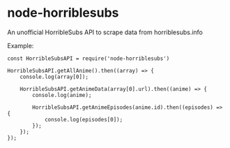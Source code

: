 # node-horriblesubs
An unofficial HorribleSubs API to scrape data from horriblesubs.info

Example:

```
const HorribleSubsAPI = require('node-horriblesubs')

HorribleSubsAPI.getAllAnime().then((array) => {
    console.log(array[0]);

    HorribleSubsAPI.getAnimeData(array[0].url).then((anime) => {
        console.log(anime);

        HorribleSubsAPI.getAnimeEpisodes(anime.id).then((episodes) => {
            console.log(episodes[0]);
        });
    });
});
```
